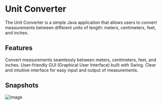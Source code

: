 ﻿# Unit Converter
The Unit Converter is a simple Java application that allows users to convert measurements between different units of length: meters, centimeters, feet, and inches.

## Features
Convert measurements seamlessly between meters, centimeters, feet, and inches.
User-friendly GUI (Graphical User Interface) built with Swing.
Clear and intuitive interface for easy input and output of measurements.


## Snapshots
![image](https://github.com/ubednama/Unit-Converter/assets/61332446/4e6fecdb-768e-4b01-9f54-c6e75f665254)
